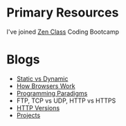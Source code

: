 # Primary Resources
I've joined [Zen Class](https://www.guvi.in/full-stack-development-course-with-javascript-ZenClass) Coding Bootcamp
# Blogs
* [Static vs Dynamic](https://hackernoon.com/i-finally-understand-static-vs-dynamic-typing-and-you-will-too-ad0c2bd0acc7)
* [How Browsers Work](http://taligarsiel.com/Projects/howbrowserswork1.htm#The_rendering_engine)
* [Programming Paradigms](https://cs.lmu.edu/~ray/notes/paradigms/#:~:text=A%20programming%20paradigm%20is%20a,thing%20(like%20a%20language))
* FTP, TCP vs UDP, HTTP vs HTTPS
* [HTTP Versions](https://medium.com/platform-engineer/evolution-of-http-69cfe6531ba0#:~:text=HTTP%20has%20four%20versions%20%E2%80%94%20HTTP,future%20will%20be%20HTTP%2F2.0.)
* [Projects](https://medium.com/swlh/10-best-tutorial-projects-for-self-taught-developers-3e13e7907c9a)
